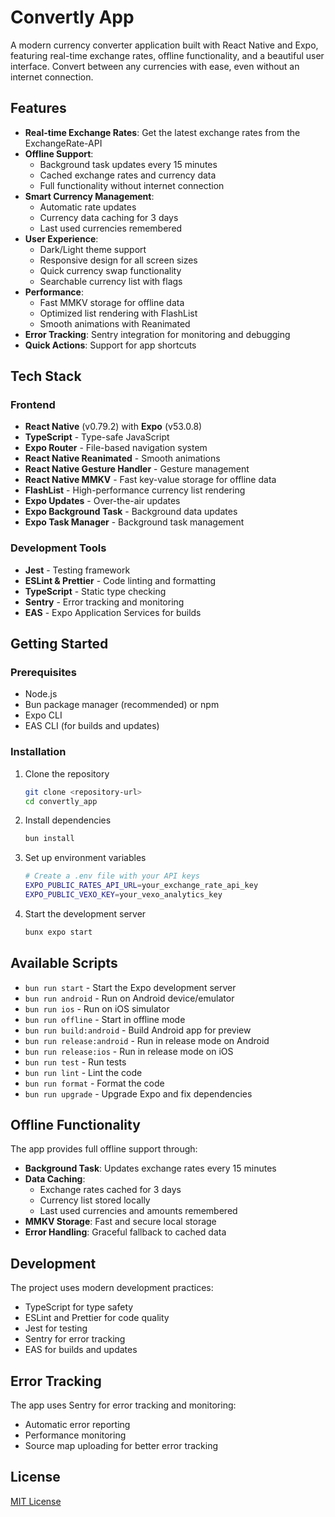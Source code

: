 # Convertly App

A modern currency converter application built with React Native and Expo, featuring real-time exchange rates, offline functionality, and a beautiful user interface. Convert between any currencies with ease, even without an internet connection.

## Features

- **Real-time Exchange Rates**: Get the latest exchange rates from the ExchangeRate-API
- **Offline Support**:
  - Background task updates every 15 minutes
  - Cached exchange rates and currency data
  - Full functionality without internet connection
- **Smart Currency Management**:
  - Automatic rate updates
  - Currency data caching for 3 days
  - Last used currencies remembered
- **User Experience**:
  - Dark/Light theme support
  - Responsive design for all screen sizes
  - Quick currency swap functionality
  - Searchable currency list with flags
- **Performance**:
  - Fast MMKV storage for offline data
  - Optimized list rendering with FlashList
  - Smooth animations with Reanimated
- **Error Tracking**: Sentry integration for monitoring and debugging
- **Quick Actions**: Support for app shortcuts

## Tech Stack

### Frontend

- **React Native** (v0.79.2) with **Expo** (v53.0.8)
- **TypeScript** - Type-safe JavaScript
- **Expo Router** - File-based navigation system
- **React Native Reanimated** - Smooth animations
- **React Native Gesture Handler** - Gesture management
- **React Native MMKV** - Fast key-value storage for offline data
- **FlashList** - High-performance currency list rendering
- **Expo Updates** - Over-the-air updates
- **Expo Background Task** - Background data updates
- **Expo Task Manager** - Background task management

### Development Tools

- **Jest** - Testing framework
- **ESLint & Prettier** - Code linting and formatting
- **TypeScript** - Static type checking
- **Sentry** - Error tracking and monitoring
- **EAS** - Expo Application Services for builds

## Getting Started

### Prerequisites

- Node.js
- Bun package manager (recommended) or npm
- Expo CLI
- EAS CLI (for builds and updates)

### Installation

1. Clone the repository

   ```bash
   git clone <repository-url>
   cd convertly_app
   ```

2. Install dependencies

   ```bash
   bun install
   ```

3. Set up environment variables

   ```bash
   # Create a .env file with your API keys
   EXPO_PUBLIC_RATES_API_URL=your_exchange_rate_api_key
   EXPO_PUBLIC_VEXO_KEY=your_vexo_analytics_key
   ```

4. Start the development server
   ```bash
   bunx expo start
   ```

## Available Scripts

- `bun run start` - Start the Expo development server
- `bun run android` - Run on Android device/emulator
- `bun run ios` - Run on iOS simulator
- `bun run offline` - Start in offline mode
- `bun run build:android` - Build Android app for preview
- `bun run release:android` - Run in release mode on Android
- `bun run release:ios` - Run in release mode on iOS
- `bun run test` - Run tests
- `bun run lint` - Lint the code
- `bun run format` - Format the code
- `bun run upgrade` - Upgrade Expo and fix dependencies

## Offline Functionality

The app provides full offline support through:

- **Background Task**: Updates exchange rates every 15 minutes
- **Data Caching**:
  - Exchange rates cached for 3 days
  - Currency list stored locally
  - Last used currencies and amounts remembered
- **MMKV Storage**: Fast and secure local storage
- **Error Handling**: Graceful fallback to cached data

## Development

The project uses modern development practices:

- TypeScript for type safety
- ESLint and Prettier for code quality
- Jest for testing
- Sentry for error tracking
- EAS for builds and updates

## Error Tracking

The app uses Sentry for error tracking and monitoring:

- Automatic error reporting
- Performance monitoring
- Source map uploading for better error tracking

## License

[MIT License](LICENSE)
